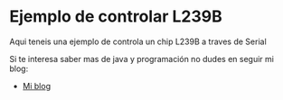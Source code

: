 Ejemplo de controlar L239B
=============

Aqui teneis una ejemplo de controla un chip L239B a traves de Serial

Si te interesa saber mas de java y programación no dudes en seguir mi blog:

* [Mi blog](http://tirandolineasdecodigo.blogspot.com.es/)

